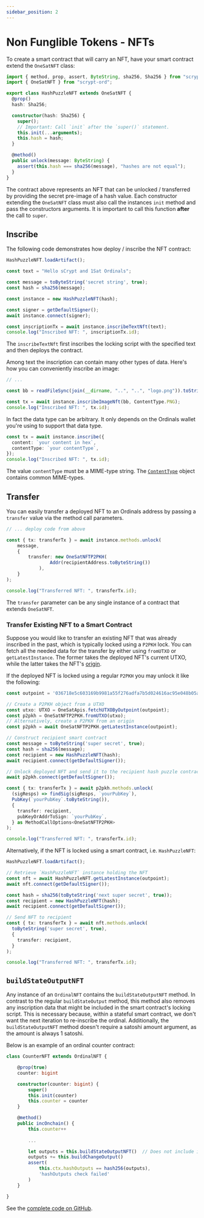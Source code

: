 ```yaml
---
sidebar_position: 2
---
```


# Non Funglible Tokens - NFTs


To create a smart contract that will carry an NFT, have your smart contract extend the `OneSatNFT` class:

```ts
import { method, prop, assert, ByteString, sha256, Sha256 } from "scrypt-ts";
import { OneSatNFT } from "scrypt-ord";

export class HashPuzzleNFT extends OneSatNFT {
  @prop()
  hash: Sha256;

  constructor(hash: Sha256) {
    super();
    // Important: Call `init` after the `super()` statement.
    this.init(...arguments);
    this.hash = hash;
  }

  @method()
  public unlock(message: ByteString) {
    assert(this.hash === sha256(message), "hashes are not equal");
  }
}
```

The contract above represents an NFT that can be unlocked / transferred by providing the secret pre-image of a hash value.
Each constructor extending the `OneSatNFT` class must also call the instances `init` method and pass the constructors arguments. It is important to call this function **after** the call to `super`.


## Inscribe

The following code demonstrates how deploy / inscribe the NFT contract:

```ts
HashPuzzleNFT.loadArtifact();

const text = "Hello sCrypt and 1Sat Ordinals";

const message = toByteString('secret string', true);
const hash = sha256(message);

const instance = new HashPuzzleNFT(hash);

const signer = getDefaultSigner();
await instance.connect(signer);

const inscriptionTx = await instance.inscribeTextNft(text);
console.log("Inscribed NFT: ", inscriptionTx.id);
```

The `inscribeTextNft` first inscribes the locking script with the specified text and then deploys the contract.

Among text the inscription can contain many other types of data. Here's how you can conveniently inscribe an image:

```ts
// ...

const bb = readFileSync(join(__dirname, "..", "..", "logo.png")).toString("base64");

const tx = await instance.inscribeImageNft(bb, ContentType.PNG);
console.log("Inscribed NFT: ", tx.id);
```

In fact the data type can be arbitrary. It only depends on the Ordinals wallet you're using to support that data type.

```ts
const tx = await instance.inscribe({
  content: `your content in hex`,
  contentType: `your contentType`,
});
console.log("Inscribed NFT: ", tx.id);
```

The value `contentType` must be a MIME-type string. The [`ContentType`](https://github.com/sCrypt-Inc/scrypt-ord/blob/master/src/contentType.ts) object contains common MIME-types.

## Transfer

You can easily transfer a deployed NFT to an Ordinals address by passing a `transfer` value via the method call parameters.

```ts
// ... deploy code from above

const { tx: transferTx } = await instance.methods.unlock(
    message, 
    {
        transfer: new OneSatNFTP2PKH(
                Addr(recipientAddress.toByteString())
            ),
    }
);

console.log("Transferred NFT: ", transferTx.id);
```

The `transfer` parameter can be any single instance of a contract that extends `OneSatNFT`.

### Transfer Existing NFT to a Smart Contract

Suppose you would like to transfer an existing NFT that was already inscribed in the past, which is typically locked using a `P2PKH` lock.
You can fetch all the needed data for the transfer by either using `fromUTXO` or `getLatestInstance`. The former takes the deployed NFT's current UTXO, while the latter takes the NFT's [origin](https://docs.1satordinals.com/readme/terms#origin).

If the deployed NFT is locked using a regular `P2PKH` you may unlock it like the following:

```ts
const outpoint = '036718e5c603169b9981a55f276adfa7b5d024616ac95e048b05a81258ea2388_0';

// Create a P2PKH object from a UTXO
const utxo: UTXO = OneSatApis.fetchUTXOByOutpoint(outpoint);
const p2pkh = OneSatNFTP2PKH.fromUTXO(utxo);
// Alternatively, create a P2PKH from an origin
const p2pkh = await OneSatNFTP2PKH.getLatestInstance(outpoint);

// Construct recipient smart contract
const message = toByteString('super secret', true);
const hash = sha256(message);
const recipient = new HashPuzzleNFT(hash);
await recipient.connect(getDefaultSigner());

// Unlock deployed NFT and send it to the recipient hash puzzle contract
await p2pkh.connect(getDefaultSigner());

const { tx: transferTx } = await p2pkh.methods.unlock(
  (sigResps) => findSig(sigResps, `yourPubKey`),
  PubKey(`yourPubKey`.toByteString()),
  {
    transfer: recipient,
    pubKeyOrAddrToSign: `yourPubKey`,
  } as MethodCallOptions<OneSatNFTP2PKH>
);

console.log("Transferred NFT: ", transferTx.id);
```

Alternatively, if the NFT is locked using a smart contract, i.e. `HashPuzzleNFT`:

```ts
HashPuzzleNFT.loadArtifact();

// Retrieve `HashPuzzleNFT` instance holding the NFT
const nft = await HashPuzzleNFT.getLatestInstance(outpoint);
await nft.connect(getDefaultSigner());

const hash = sha256(toByteString('next super secret', true));
const recipient = new HashPuzzleNFT(hash);
await recipient.connect(getDefaultSigner());

// Send NFT to recipient
const { tx: transferTx } = await nft.methods.unlock(
  toByteString('super secret', true),
  {
    transfer: recipient,
  }
);

console.log("Transferred NFT: ", transferTx.id);
```

## `buildStateOutputNFT`

Any instance of an `OrdinalNFT` contains the `buildStateOutputNFT` method. In contrast to the regular `buildStateOutput` method, this method also removes any inscription data that might be included in the smart contract's locking script. This is necessary because, within a stateful smart contract, we don't want the next iteration to re-inscribe the ordinal. Additionally, the `buildStateOutputNFT` method doesn't require a satoshi amount argument, as the amount is always 1 satoshi.

Below is an example of an ordinal counter contract:

```ts
class CounterNFT extends OrdinalNFT {

    @prop(true)
    counter: bigint

    constructor(counter: bigint) {
        super()
        this.init(counter)
        this.counter = counter
    }

    @method()
    public incOnchain() {
        this.counter++
        
        ...

        let outputs = this.buildStateOutputNFT()  // Does not include inscription in the next iteration.
        outputs += this.buildChangeOutput()
        assert(
            this.ctx.hashOutputs == hash256(outputs),
            'hashOutputs check failed'
        )
    }

}
```

See the [complete code on GitHub](https://github.com/sCrypt-Inc/scrypt-ord/blob/master/tests/contracts/counterNFT.ts).
